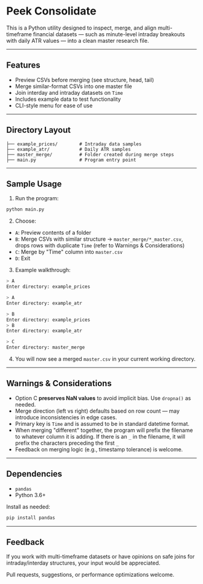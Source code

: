# Peek Consolidate

This is a Python utility designed to inspect, merge, and align multi-timeframe financial datasets — such as minute-level intraday breakouts with daily ATR values — into a clean master research file.

---

## Features

- Preview CSVs before merging (see structure, head, tail)
- Merge similar-format CSVs into one master file
- Join interday and intraday datasets on `Time`
- Includes example data to test functionality
- CLI-style menu for ease of use

---

## Directory Layout

```
├── example_prices/        # Intraday data samples
├── example_atr/           # Daily ATR samples
├── master_merge/          # Folder created during merge steps
├── main.py                # Program entry point
```

---

## Sample Usage

1. Run the program:
```bash
python main.py
```

2. Choose:
- `A`: Preview contents of a folder
- `B`: Merge CSVs with similar structure → `master_merge/*_master.csv`, drops rows with duplicate `Time` (refer to Warnings & Considerations)
- `C`: Merge by "Time" column into `master.csv`
- `D`: Exit

3. Example walkthrough:
```bash
> A
Enter directory: example_prices

> A
Enter directory: example_atr

> B
Enter directory: example_prices
> B
Enter directory: example_atr

> C
Enter directory: master_merge
```

4. You will now see a merged `master.csv` in your current working directory.

---

## Warnings & Considerations

- Option C **preserves NaN values** to avoid implicit bias. Use `dropna()` as needed.
- Merge direction (left vs right) defaults based on row count — may introduce inconsistencies in edge cases.
- Primary key is `Time` and is assumed to be in standard datetime format.
- When merging "different" together, the program will prefix the filename to whatever column it is adding. If there is an `_` in the filename, it will prefix the characters preceding the first `_`
- Feedback on merging logic (e.g., timestamp tolerance) is welcome.

---

## Dependencies

- `pandas`
- Python 3.6+

Install as needed:
```bash
pip install pandas
```

---

## Feedback

If you work with multi-timeframe datasets or have opinions on safe joins for intraday/interday structures, your input would be appreciated.

Pull requests, suggestions, or performance optimizations welcome.

